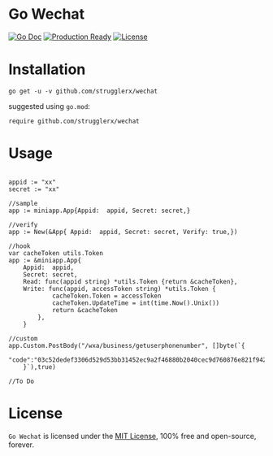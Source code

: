 # Go Wechat

[![Go Doc](https://godoc.org/github.com/strugglerx/wechat?status.svg)](https://godoc.org/github.com/strugglerx/wechat)
[![Production Ready](https://img.shields.io/badge/production-ready-blue.svg)](https://github.com/strugglerx/wechat)
[![License](https://img.shields.io/github/license/strugglerx/wechat.svg?style=flat)](https://github.com/strugglerx/wechat)

# Installation
```
go get -u -v github.com/strugglerx/wechat
```
suggested using `go.mod`:
```
require github.com/strugglerx/wechat
```

# Usage
```golang

appid := "xx"
secret := "xx"

//sample
app := miniapp.App{Appid:  appid, Secret: secret,}

//verify 
app := New(&App{ Appid:  appid, Secret: secret, Verify: true,})

//hook
var cacheToken utils.Token
app := &miniapp.App{
    Appid:  appid,
    Secret: secret,
    Read: func(appid string) *utils.Token {return &cacheToken},
    Write: func(appid, accessToken string) *utils.Token {
            cacheToken.Token = accessToken
            cacheToken.UpdateTime = int(time.Now().Unix())
            return &cacheToken
        },
    }
	
//custom 
app.Custom.PostBody("/wxa/business/getuserphonenumber", []byte(`{
        "code":"03c52dedef3306d529d53bb31452ec9a2f46880b2040cec9d760876e821f9429"
    }`),true)

//To Do
```

# License

`Go Wechat` is licensed under the [MIT License](LICENSE), 100% free and open-source, forever.